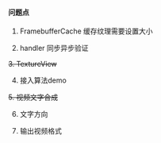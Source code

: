 #### 问题点

1. FramebufferCache 缓存纹理需要设置大小

2. handler 同步异步验证

~~3. TextureView~~

4. 接入算法demo

~~5. 视频文字合成~~

6. 文字方向

7. 输出视频格式

